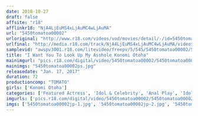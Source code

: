 ```yaml
---
date: 2018-10-27
draft: false
affsite: "r18"
afflinkr18: "NjA4LjEuMS4xLjAuMC4wLjAuMA"
url: "5450tomatoa00002"
urloriginal: "http://www.r18.com/videos/vod/movies/detail/-/id=5450tomatoa00002"
urlfinal: "http://media.r18.com/track/NjA4LjEuMS4xLjAuMC4wLjAuMA/videos/vod/movies/detail/-/id=5450tomatoa00002"
samplevid: "awspv3001.r18.com/litevideo/freepv/5/545/5450tomatoa00002/5450tomatoa00002_dmb_w.mp4"
title: "I Want You To Look Up My Asshole Konomi Otoha"
mainimgurl: "pics.r18.com/digital/video/5450tomatoa00002/5450tomatoa00002ps.jpg"
mainimgs: "5450tomatoa00002ps.jpg"
releasedate: "Jan. 17, 2017"
duration: 72
productioncomp: "TOMATO"
girls: ['Konomi Otoha']
categories: ['Featured Actress', 'Idol & Celebrity', 'Anal Play', 'Idol Video', 'Hi-Def']
imgurls: ['pics.r18.com/digital/video/5450tomatoa00002/5450tomatoa00002jp-1.jpg', 'pics.r18.com/digital/video/5450tomatoa00002/5450tomatoa00002jp-2.jpg', 'pics.r18.com/digital/video/5450tomatoa00002/5450tomatoa00002jp-3.jpg', 'pics.r18.com/digital/video/5450tomatoa00002/5450tomatoa00002jp-4.jpg', 'pics.r18.com/digital/video/5450tomatoa00002/5450tomatoa00002jp-5.jpg', 'pics.r18.com/digital/video/5450tomatoa00002/5450tomatoa00002jp-6.jpg', 'pics.r18.com/digital/video/5450tomatoa00002/5450tomatoa00002jp-7.jpg', 'pics.r18.com/digital/video/5450tomatoa00002/5450tomatoa00002jp-8.jpg', 'pics.r18.com/digital/video/5450tomatoa00002/5450tomatoa00002jp-9.jpg', 'pics.r18.com/digital/video/5450tomatoa00002/5450tomatoa00002jp-10.jpg', 'pics.r18.com/digital/video/5450tomatoa00002/5450tomatoa00002jp-11.jpg', 'pics.r18.com/digital/video/5450tomatoa00002/5450tomatoa00002jp-12.jpg', 'pics.r18.com/digital/video/5450tomatoa00002/5450tomatoa00002jp-13.jpg', 'pics.r18.com/digital/video/5450tomatoa00002/5450tomatoa00002jp-14.jpg', 'pics.r18.com/digital/video/5450tomatoa00002/5450tomatoa00002jp-15.jpg', 'pics.r18.com/digital/video/5450tomatoa00002/5450tomatoa00002jp-16.jpg', 'pics.r18.com/digital/video/5450tomatoa00002/5450tomatoa00002jp-17.jpg', 'pics.r18.com/digital/video/5450tomatoa00002/5450tomatoa00002jp-18.jpg', 'pics.r18.com/digital/video/5450tomatoa00002/5450tomatoa00002jp-19.jpg', 'pics.r18.com/digital/video/5450tomatoa00002/5450tomatoa00002jp-20.jpg']
imgs: ['5450tomatoa00002jp-1.jpg', '5450tomatoa00002jp-2.jpg', '5450tomatoa00002jp-3.jpg', '5450tomatoa00002jp-4.jpg', '5450tomatoa00002jp-5.jpg', '5450tomatoa00002jp-6.jpg', '5450tomatoa00002jp-7.jpg', '5450tomatoa00002jp-8.jpg', '5450tomatoa00002jp-9.jpg', '5450tomatoa00002jp-10.jpg', '5450tomatoa00002jp-11.jpg', '5450tomatoa00002jp-12.jpg', '5450tomatoa00002jp-13.jpg', '5450tomatoa00002jp-14.jpg', '5450tomatoa00002jp-15.jpg', '5450tomatoa00002jp-16.jpg', '5450tomatoa00002jp-17.jpg', '5450tomatoa00002jp-18.jpg', '5450tomatoa00002jp-19.jpg', '5450tomatoa00002jp-20.jpg']
---
```

